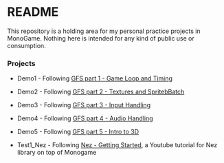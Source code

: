 # README #

This repository is a holding area for my personal practice projects in MonoGame. Nothing here is intended for any kind of public use or consumption.

### Projects ###

* Demo1 - Following [GFS part 1 - Game Loop and Timing](https://www.gamefromscratch.com/post/2015/06/15/MonoGame-Tutorial-Creating-an-Application.aspx)

* Demo2 - Following [GFS part 2 - Textures and SpritebBatch](https://www.gamefromscratch.com/post/2015/06/19/MonoGame-Tutorial-Textures-and-SpriteBatch.aspx)

* Demo3 - Following [GFS part 3 - Input Handling](https://www.gamefromscratch.com/post/2015/06/28/MonoGame-Tutorial-Handling-Keyboard-Mouse-and-GamePad-Input.aspx)

* Demo4 - Following [GFS part 4 - Audio Handling](https://www.gamefromscratch.com/post/2015/07/25/MonoGame-Tutorial-Audio.aspx)

* Demo5 - Following [GFS part 5 - Intro to 3D](https://www.gamefromscratch.com/post/2015/08/20/Monogame-Tutorial-Beginning-3D-Programming.aspx)

* Test1_Nez - Following [Nez - Getting Started](https://www.youtube.com/watch?v=ZfVMCbOniV0), a Youtube tutorial for Nez library on top of Monogame
